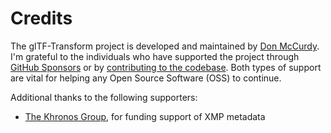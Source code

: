 # Credits

The glTF-Transform project is developed and maintained by [Don McCurdy](https://github.com/donmccurdy). I'm grateful to the individuals who have supported the project through [GitHub Sponsors](https://github.com/sponsors/donmccurdy/) or by [contributing to the codebase](https://github.com/donmccurdy/glTF-Transform/graphs/contributors). Both types of support are vital for helping any Open Source Software (OSS) to continue.

Additional thanks to the following supporters:

- [The Khronos Group](https://www.khronos.org/), for funding support of XMP metadata
